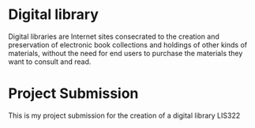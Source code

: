 # Digital library

Digital libraries are Internet sites consecrated to the creation and preservation of electronic book collections and holdings of other kinds of materials, without the need for end users to purchase the materials they want to consult and read.

# Project Submission
This is my project submission for the creation of a digital library LIS322
